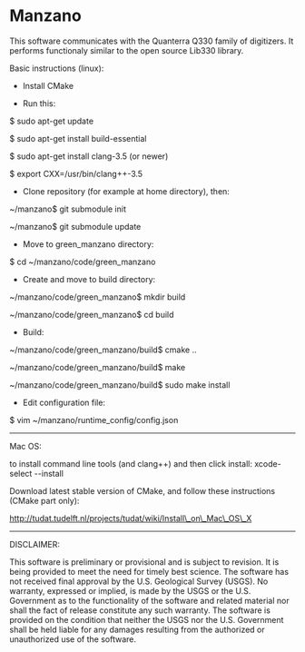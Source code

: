 Manzano 
=======================

This software communicates with the Quanterra Q330 family of digitizers. It performs functionaly similar to the open source Lib330 library.

Basic instructions (linux):

* Install CMake

* Run this:

$ sudo apt-get update

$ sudo apt-get install build-essential

$ sudo apt-get install clang-3.5 (or newer)

$ export CXX=/usr/bin/clang++-3.5

* Clone repository (for example at home directory), then:

~/manzano$ git submodule init

~/manzano$ git submodule update

* Move to green\_manzano directory:

$ cd ~/manzano/code/green\_manzano

* Create and move to build directory:

~/manzano/code/green\_manzano$ mkdir build

~/manzano/code/green\_manzano$ cd build

* Build:

~/manzano/code/green\_manzano/build$ cmake ..

~/manzano/code/green\_manzano/build$ make

~/manzano/code/green\_manzano/build$ sudo make install

* Edit configuration file:

$ vim ~/manzano/runtime\_config/config.json


---------------------------------------------------------
Mac OS:

to install command line tools (and clang++) and then click install:
xcode-select --install

Download latest stable version of CMake, and follow these instructions
(CMake part only):

http://tudat.tudelft.nl/projects/tudat/wiki/Install\_on\_Mac\_OS\_X


---------------------------------------------------------
DISCLAIMER:

This software is preliminary or provisional and is subject to revision. It is being provided to meet the need for timely best science. The software has not received final approval by the U.S. Geological Survey (USGS). No warranty, expressed or implied, is made by the USGS or the U.S. Government as to the functionality of the software and related material nor shall the fact of release constitute any such warranty. The software is provided on the condition that neither the USGS nor the U.S. Government shall be held liable for any damages resulting from the authorized or unauthorized use of the software.

